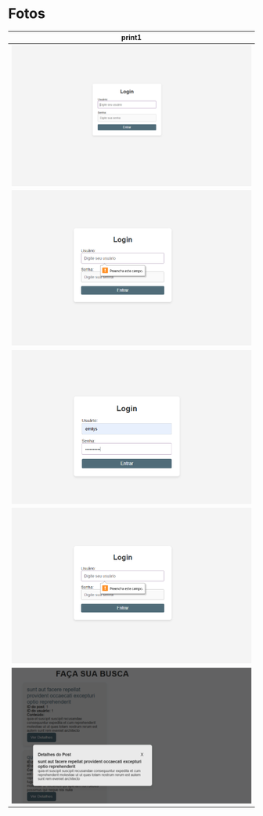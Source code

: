 # Fotos

|print1|
|:-:|
|![i1](tela1.png)|
|![i2](tela1pt2.png)|
|![i3](tela1pt3.png)|
|![i4](tela2.png)|
|![i5](tela2pat2.png)|
